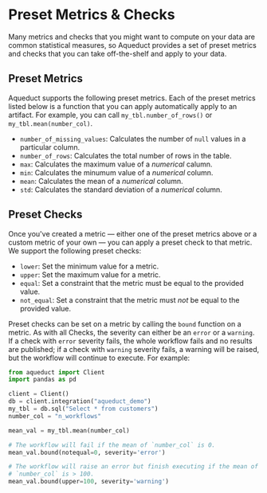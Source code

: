 # Preset Metrics & Checks

Many metrics and checks that you might want to compute on your data are common
statistical measures, so Aqueduct provides a set of preset metrics and checks
that you can take off-the-shelf and apply to your data. 

## Preset Metrics

Aqueduct supports the following preset metrics. Each of the preset metrics
listed below is a function that you can apply automatically apply to an
artifact. For example, you can call `my_tbl.number_of_rows()` or
`my_tbl.mean(number_col)`.

* `number_of_missing_values`: Calculates the number of `null` values in a
    particular column.
* `number_of_rows`: Calculates the total number of rows in the table.
* `max`: Calculates the maximum value of a _numerical_ calumn.
* `min`: Calculates the minumum value of a _numerical_ column.
* `mean`: Calculates the mean of a _numerical_ column.
* `std`: Calculates the standard deviation of a _numerical_ column.

## Preset Checks

Once you've created a metric — either one of the preset metrics above or a
custom metric of your own — you can apply a preset check to that metric. We
support the following preset checks:

* `lower`: Set the minimum value for a metric.
* `upper`: Set the maximum value for a metric.
* `equal`: Set a constraint that the metric must be equal to the provided value.
* `not_equal`: Set a constraint that the metric must _not_ be equal to the provided value.

Preset checks can be set on a metric by calling the `bound` function on a
metric. As with all Checks, the severity can either be an `error` or a
`warning`. If a check with `error` severity fails, the whole workflow fails and
no results are published; if a check with `warning` severity fails, a warning
will be raised, but the workflow will continue to execute. For example:

```python
from aqueduct import Client
import pandas as pd

client = Client() 
db = client.integration("aqueduct_demo")
my_tbl = db.sql("Select * from customers")
number_col = "n_workflows"

mean_val = my_tbl.mean(number_col)

# The workflow will fail if the mean of `number_col` is 0.
mean_val.bound(notequal=0, severity='error')

# The workflow will raise an error but finish executing if the mean of
# `number_col` is > 100.
mean_val.bound(upper=100, severity='warning')
```

